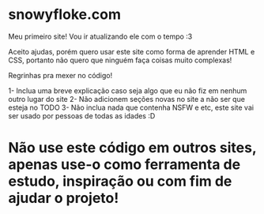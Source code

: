 # snowyfloke.com
Meu primeiro site! Vou ir atualizando ele com o tempo :3

Aceito ajudas, porém quero usar este site como forma de aprender HTML e CSS, portanto não quero que ninguém faça coisas muito complexas!

Regrinhas pra mexer no código!

1- Inclua uma breve explicação caso seja algo que eu não fiz em nenhum outro lugar do site
2- Não adicionem seções novas no site a não ser que esteja no TODO
3- Não inclua nada que contenha NSFW e etc, este site vai ser usado por pessoas de todas as idades :D

# Não use este código em outros sites, apenas use-o como ferramenta de estudo, inspiração ou com fim de ajudar o projeto!
